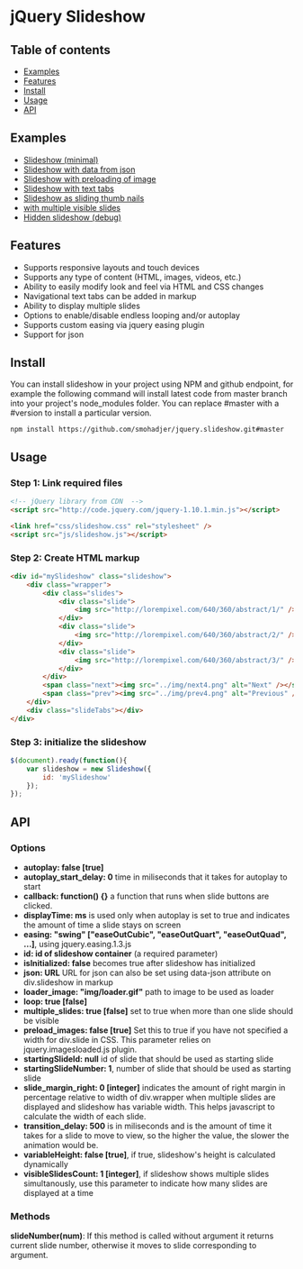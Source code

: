 # jQuery Slideshow

## Table of contents
* [Examples](#examples)
* [Features](#features)
* [Install](#install)
* [Usage](#usage)
* [API](#api)

## <a name="examples" />Examples</a>
* <a href="http://smohadjer.github.io/jquery.slideshow/demo/slideshow.html">Slideshow (minimal)</a>
* <a href="http://smohadjer.github.io/jquery.slideshow/demo/slideshow_json.html">Slideshow with data from json</a>
* <a href="http://smohadjer.github.io/jquery.slideshow/demo/slideshow_preload.html">Slideshow with preloading of image</a>
* <a href="http://smohadjer.github.io/jquery.slideshow/demo/slideshow_tabs_text.html">Slideshow with text tabs</a>
* <a href="http://smohadjer.github.io/jquery.slideshow/demo/slideshow_thumbs.html">Slideshow as sliding thumb nails</a>
* <a href="http://smohadjer.github.io/jquery.slideshow/demo/slideshow_multiple_responsive.html">with multiple visible slides</a>
* <a href="http://smohadjer.github.io/jquery.slideshow/demo/slideshow_hidden.html">Hidden slideshow (debug)</a>


## <a name="features" />Features</a>
* Supports responsive layouts and touch devices
* Supports any type of content (HTML, images, videos, etc.)
* Ability to easily modify look and feel via HTML and CSS changes
* Navigational text tabs can be added in markup
* Ability to display multiple slides
* Options to enable/disable endless looping and/or autoplay
* Supports custom easing via jquery easing plugin
* Support for json

## <a name="install" />Install</a>
You can install slideshow in your project using NPM and github endpoint, for example the following command will install latest code from master branch into your project's node_modules folder. You can replace #master with a #version to install a particular version.
```
npm install https://github.com/smohadjer/jquery.slideshow.git#master
```

## <a name="usage" />Usage</a>
### Step 1: Link required files
```html
<!-- jQuery library from CDN  -->
<script src="http://code.jquery.com/jquery-1.10.1.min.js"></script>

<link href="css/slideshow.css" rel="stylesheet" />
<script src="js/slideshow.js"></script>
```

### Step 2: Create HTML markup
```html
<div id="mySlideshow" class="slideshow">
	<div class="wrapper">
		<div class="slides">
			<div class="slide">
				<img src="http://lorempixel.com/640/360/abstract/1/" />
			</div>
			<div class="slide">
				<img src="http://lorempixel.com/640/360/abstract/2/" />
			</div>
			<div class="slide">
				<img src="http://lorempixel.com/640/360/abstract/3/" />
			</div>
		</div>
		<span class="next"><img src="../img/next4.png" alt="Next" /></span>
		<span class="prev"><img src="../img/prev4.png" alt="Previous" /></span>
	</div>
	<div class="slideTabs"></div>
</div>
```

### Step 3: initialize the slideshow
```javascript
$(document).ready(function(){
	var slideshow = new Slideshow({
		id: 'mySlideshow'
	});
});
```

## <a name="api" />API</a>
### Options
- **autoplay: false [true]**
- **autoplay_start_delay: 0** time in miliseconds that it takes for autoplay to start
- **callback: function() {}** a function that runs when slide buttons are clicked.
- **displayTime: ms** is used only when autoplay is set to true and indicates the amount of time a slide stays on screen
- **easing: "swing" ["easeOutCubic", "easeOutQuart", "easeOutQuad", ...]**, using jquery.easing.1.3.js
- **id: id of slideshow container** (a required parameter)
- **isInitialized: false** becomes true after slideshow has initialized
- **json: URL** URL for json can also be set using data-json attribute on div.slideshow in markup
- **loader_image: "img/loader.gif"** path to image to be used as loader
- **loop: true [false]**
- **multiple_slides: true [false]** set to true when more than one slide should be visible
- **preload_images: false [true]** Set this to true if you have not specified a width for div.slide in CSS. This parameter relies on jquery.imagesloaded.js plugin.
- **startingSlideId: null** id of slide that should be used as starting slide
- **startingSlideNumber: 1**, number of slide that should be used as starting slide
- **slide_margin_right: 0 [integer]** indicates the amount of right margin in percentage relative to width of div.wrapper when multiple slides are displayed and slideshow has variable width. This helps javascript to calculate the width of each slide.
- **transition_delay: 500** is in miliseconds and is the amount of time it takes for a slide to move to view, so the higher the value, the slower the animation would be.
- **variableHeight: false [true]**, if true, slideshow's height is calculated dynamically</li>
- **visibleSlidesCount: 1 [integer]**, if slideshow shows multiple slides simultanously, use this parameter to indicate how many slides are displayed at a time

### Methods
**slideNumber(num)**: If this method is called without argument it returns current slide number, otherwise it moves to slide corresponding to argument.
